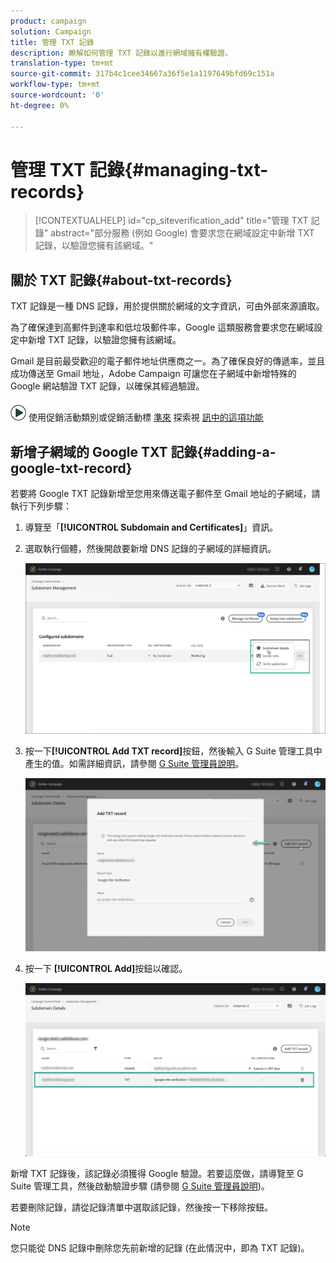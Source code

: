 ```yaml
---
product: campaign
solution: Campaign
title: 管理 TXT 記錄
description: 瞭解如何管理 TXT 記錄以進行網域擁有權驗證。
translation-type: tm+mt
source-git-commit: 317b4c1cee34667a36f5e1a1197649bfd69c151a
workflow-type: tm+mt
source-wordcount: '0'
ht-degree: 0%

---
```



# 管理 TXT 記錄{#managing-txt-records}

>[!CONTEXTUALHELP]
>id="cp_siteverification_add"
>title="管理 TXT 記錄"
>abstract="部分服務 (例如 Google) 會要求您在網域設定中新增 TXT 記錄，以驗證您擁有該網域。"

## 關於 TXT 記錄{#about-txt-records}

TXT 記錄是一種 DNS 記錄，用於提供關於網域的文字資訊，可由外部來源讀取。

為了確保達到高郵件到達率和低垃圾郵件率，Google 這類服務會要求您在網域設定中新增 TXT 記錄，以驗證您擁有該網域。

Gmail 是目前最受歡迎的電子郵件地址供應商之一。為了確保良好的傳遞率，並且成功傳送至 Gmail 地址，Adobe Campaign 可讓您在子網域中新增特殊的 Google 網站驗證 TXT 記錄，以確保其經過驗證。

![](assets/do-not-localize/how-to-video.png) 使用促銷活動類別或促銷活動標 [準來](https://experienceleague.adobe.com/docs/campaign-classic-learn/control-panel/subdomains-and-certificates/google-txt-record-management.html?lang=en#subdomains-and-certificates) 探索視 [訊中的這項功能](https://experienceleague.adobe.com/docs/campaign-standard-learn/control-panel/subdomains-and-certificates/google-txt-record-management.html?lang=en#subdomains-and-certificates)

## 新增子網域的 Google TXT 記錄{#adding-a-google-txt-record}

若要將 Google TXT 記錄新增至您用來傳送電子郵件至 Gmail 地址的子網域，請執行下列步驟：

1. 導覽至「**[!UICONTROL Subdomain and Certificates]**」資訊。

1. 選取執行個體，然後開啟要新增 DNS 記錄的子網域的詳細資訊。

   ![](assets/txt_subdomaindetails.png)

1. 按一下&#x200B;**[!UICONTROL Add TXT record]**&#x200B;按鈕，然後輸入 G Suite 管理工具中產生的值。如需詳細資訊，請參閱 [G Suite 管理員說明](https://support.google.com/a/answer/183895)。

   ![](assets/txt_addtxt.png)

1. 按一下 **[!UICONTROL Add]**&#x200B;按鈕以確認。

   ![](assets/txt_txtadded.png)

新增 TXT 記錄後，該記錄必須獲得 Google 驗證。若要這麼做，請導覽至 G Suite 管理工具，然後啟動驗證步驟 (請參閱 [G Suite 管理員說明](https://support.google.com/a/answer/183895))。

若要刪除記錄，請從記錄清單中選取該記錄，然後按一下移除按鈕。

>[!NOTE]
>
>您只能從 DNS 記錄中刪除您先前新增的記錄 (在此情況中，即為 TXT 記錄)。
